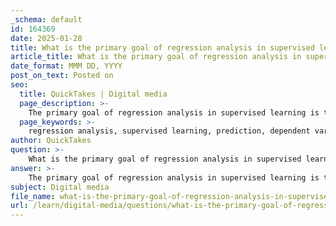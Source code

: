 ```yaml
---
_schema: default
id: 164369
date: 2025-01-28
title: What is the primary goal of regression analysis in supervised learning?
article_title: What is the primary goal of regression analysis in supervised learning?
date_format: MMM DD, YYYY
post_on_text: Posted on
seo:
  title: QuickTakes | Digital media
  page_description: >-
    The primary goal of regression analysis in supervised learning is to model the relationship between a dependent variable and independent variables, enabling prediction of future outcomes based on data.
  page_keywords: >-
    regression analysis, supervised learning, prediction, dependent variable, independent variables, predictive analytics, minimize error, continuous output, data modeling
author: QuickTakes
question: >-
    What is the primary goal of regression analysis in supervised learning?
answer: >-
    The primary goal of regression analysis in supervised learning is to model the relationship between a dependent variable (the target) and one or more independent variables (the features). This modeling allows for the prediction of future outcomes based on the learned relationships from the training data.\n\nIn more detail, regression analysis aims to:\n\n1. **Establish Relationships**: It seeks to understand how changes in the independent variables affect the dependent variable. This is often visualized by plotting a line or curve that best fits the data points.\n\n2. **Predict Outcomes**: Once the model is trained, it can be used to predict the value of the dependent variable for new, unseen data. This predictive capability is crucial in various applications, such as forecasting and predictive analytics.\n\n3. **Minimize Error**: The algorithms used in regression, such as linear regression, ridge regression, and lasso regression, aim to minimize the cost function, which quantifies the difference between the predicted values and the actual values. This is often achieved by finding the regression line that minimizes the sum of the squared differences (errors) between the observed and predicted values.\n\n4. **Continuous Output**: Unlike classification tasks that predict discrete labels, regression focuses on predicting continuous output values, making it suitable for a wide range of applications, including economics, biology, and engineering.\n\nIn summary, regression analysis in supervised learning is fundamentally about understanding and predicting the relationships between variables, which is essential for making informed decisions based on data.
subject: Digital media
file_name: what-is-the-primary-goal-of-regression-analysis-in-supervised-learning.md
url: /learn/digital-media/questions/what-is-the-primary-goal-of-regression-analysis-in-supervised-learning
---
```


&nbsp;
